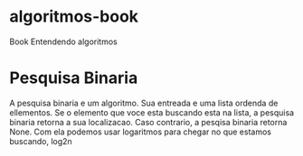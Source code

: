 # algoritmos-book
Book Entendendo algoritmos

# Pesquisa Binaria
A pesquisa binaria e um algoritmo. Sua entreada e uma lista ordenda
de ellementos. Se o elemento que voce esta buscando esta na lista, a pesquisa
binaria retorna a sua localizacao. Caso contrario, a pesqisa binaria retorna None.
Com ela podemos usar logaritmos para chegar no que estamos buscando, log2n

